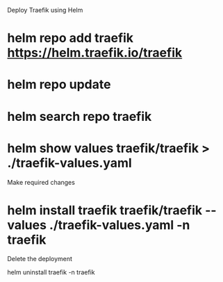 Deploy Traefik using Helm
# helm repo add traefik https://helm.traefik.io/traefik
# helm repo update
# helm search repo traefik
# helm show values traefik/traefik > ./traefik-values.yaml
Make required changes

#  helm install traefik traefik/traefik --values ./traefik-values.yaml -n traefik

Delete the deployment

helm uninstall traefik -n traefik
